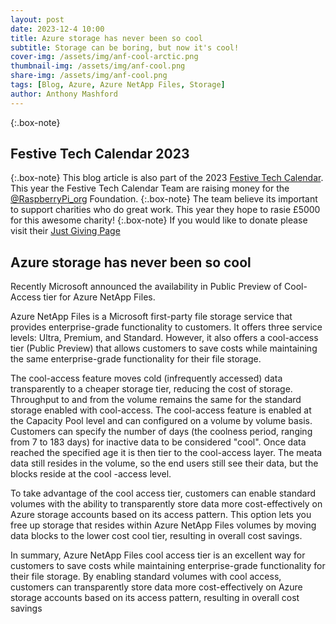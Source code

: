 ```yaml
---
layout: post
date: 2023-12-4 10:00
title: Azure storage has never been so cool
subtitle: Storage can be boring, but now it's cool! 
cover-img: /assets/img/anf-cool-arctic.png
thumbnail-img: /assets/img/anf-cool.png
share-img: /assets/img/anf-cool.png
tags: [Blog, Azure, Azure NetApp Files, Storage]
author: Anthony Mashford
---
```

{:.box-note}
## Festive Tech Calendar 2023
{:.box-note}
This blog article is also part of the 2023 [Festive Tech Calendar](https://festivetechcalendar.com/). This year the Festive Tech Calendar Team are raising money for the [@RaspberryPi_org](https://www.raspberrypi.org/donate/) Foundation.
{:.box-note}
The team believe its important to support charities who do great work. This year they hope to rasie £5000 for this awesome charity!
{:.box-note}
If you would like to donate please visit their [Just Giving Page](https://www.justgiving.com/page/festive-tech-calendar-2023)

## Azure storage has never been so cool

Recently Microsoft announced the availability in Public Preview of Cool-Access tier for Azure NetApp Files.

Azure NetApp Files is a Microsoft first-party file storage service that provides enterprise-grade functionality to customers. It offers three service levels: Ultra, Premium, and Standard. However, it also offers a cool-access tier (Public Preview) that allows customers to save costs while maintaining the same enterprise-grade functionality for their file storage.

The cool-access feature moves cold (infrequently accessed) data transparently to a cheaper storage tier, reducing the cost of storage. Throughput to and from the volume remains the same for the standard storage enabled with cool-access. The cool-access feature is enabled at the Capacity Pool level and can configured on a volume by volume basis. Customers can specify the number of days (the coolness period, ranging from 7 to 183 days) for inactive data to be considered "cool". Once data reached the specified age it is then tier to the cool-access layer. The meata data still resides in the volume, so the end users still see their data, but the blocks reside at the cool -access level.

To take advantage of the cool access tier, customers can enable standard volumes with the ability to transparently store data more cost-effectively on Azure storage accounts based on its access pattern. This option lets you free up storage that resides within Azure NetApp Files volumes by moving data blocks to the lower cost cool tier, resulting in overall cost savings.

In summary, Azure NetApp Files cool access tier is an excellent way for customers to save costs while maintaining enterprise-grade functionality for their file storage. By enabling standard volumes with cool access, customers can transparently store data more cost-effectively on Azure storage accounts based on its access pattern, resulting in overall cost savings 
